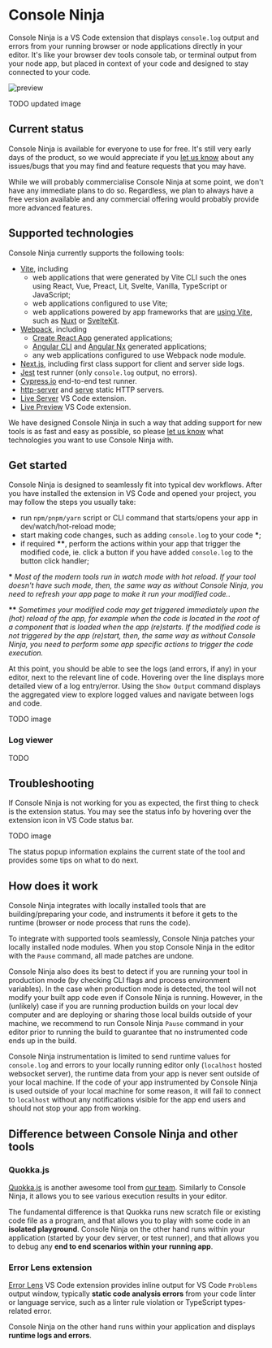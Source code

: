 # Console Ninja

Console Ninja is a VS Code extension that displays `console.log` output and errors from your running browser or node applications directly in your editor. It's like your browser dev tools console tab, or terminal output from your node app, but placed in context of your code and designed to stay connected to your code.

![preview](https://console-ninja.com/images/main.gif)

TODO updated image

## Current status

Console Ninja is available for everyone to use for free. It's still very early days of the product, so we would appreciate if you [let us know](https://github.com/wallabyjs/console-ninja/issues) about any issues/bugs that you may find and feature requests that you may have.

While we will probably commercialise Console Ninja at some point, we don't have any immediate plans to do so. Regardless, we plan to always have a free version available and any commercial offering would probably provide more advanced features.

## Supported technologies

Console Ninja currently supports the following tools:
- [Vite](https://vitejs.dev/), including 
  - web applications that were generated by Vite CLI such the ones using React, Vue, Preact, Lit, Svelte, Vanilla, TypeScript or JavaScript;
  - web applications configured to use Vite; 
  - web applications powered by app frameworks that are [using Vite](https://patak.dev/vite/ecosystem.html), such as [Nuxt](https://nuxtjs.org/) or [SvelteKit](https://kit.svelte.dev/).
- [Webpack](https://webpack.js.org/), including
  - [Create React App](https://create-react-app.dev/) generated applications;
  - [Angular CLI](https://angular.io/cli) and [Angular Nx](https://nx.dev/packages/angular) generated applications;
  - any web applications configured to use Webpack node module. 
- [Next.js](https://nextjs.org/), including first class support for client and server side logs.
- [Jest](https://jestjs.io/) test runner (only `console.log` output, no errors).
- [Cypress.io](https://www.cypress.io/) end-to-end test runner.
- [http-server](https://www.npmjs.com/package/http-server) and [serve](https://www.npmjs.com/package/serve) static HTTP servers.
- [Live Server](https://marketplace.visualstudio.com/items?itemName=ritwickdey.LiveServer) VS Code extension.
- [Live Preview](https://marketplace.visualstudio.com/items?itemName=ms-vscode.live-server) VS Code extension.

We have designed Console Ninja in such a way that adding support for new tools is as fast and easy as possible, so please [let us know](https://github.com/wallabyjs/console-ninja/issues) what technologies you want to use Console Ninja with.

## Get started

Console Ninja is designed to seamlessly fit into typical dev workflows. After you have installed the extension in VS Code and opened your project, you may follow the steps you usually take:
- run `npm/pnpm/yarn` script or CLI command that starts/opens your app in dev/watch/hot-reload mode;
- start making code changes, such as adding `console.log` to your code **\***;
- if required **\*\***, perform the actions within your app that trigger the modified code, ie. click a button if you have added `console.log` to the button click handler;

**\*** *Most of the modern tools run in watch mode with hot reload. If your tool doesn't have such mode, then, the same way as without Console Ninja, you need to refresh your app page to make it run your modified code.*.

**\*\*** *Sometimes your modified code may get triggered immediately upon the (hot) reload of the app, for example when the code is located in the root of a component that is loaded when the app (re)starts. If the modified code is not triggered by the app (re)start, then, the same way as without Console Ninja, you need to perform some app specific actions to trigger the code execution.*

At this point, you should be able to see the logs (and errors, if any) in your editor, next to the relevant line of code. Hovering over the line displays more detailed view of a log entry/error. Using the `Show Output` command displays the aggregated view to explore logged values and navigate between logs and code.

TODO image

### Log viewer

TODO

## Troubleshooting

If Console Ninja is not working for you as expected, the first thing to check is the extension status. You may see the status info by hovering over the extension icon in VS Code status bar.

TODO image

The status popup information explains the current state of the tool and provides some tips on what to do next.

## How does it work

Console Ninja integrates with locally installed tools that are building/preparing your code, and instruments it before it gets to the runtime (browser or node process that runs the code).

To integrate with supported tools seamlessly, Console Ninja patches your locally installed node modules. When you stop Console Ninja in the editor with the `Pause` command, all made patches are undone.

Console Ninja also does its best to detect if you are running your tool in production mode (by checking CLI flags and process environment variables). In the case when production mode is detected, the tool will not modify your built app code even if Console Ninja is running. However, in the (unlikely) case if you are running production builds on your local dev computer and are deploying or sharing those local builds outside of your machine, we recommend to run Console Ninja `Pause` command in your editor prior to running the build to guarantee that no instrumented code ends up in the build. 

Console Ninja instrumentation is limited to send runtime values for `console.log` and errors to your locally running editor only (`localhost` hosted websocket server), the runtime data from your app is never sent outside of your local machine. If the code of your app instrumented by Console Ninja is used outside of your local machine for some reason, it will fail to connect to `localhost` without any notifications visible for the app end users and should not stop your app from working.

## Difference between Console Ninja and other tools

### Quokka.js

[Quokka.js](https://quokkajs.com/) is another awesome tool from [our team](https://wallabyjs.com/). Similarly to Console Ninja, it allows you to see various execution results in your editor.

The fundamental difference is that Quokka runs new scratch file or existing code file as a program, and that allows you to play with some code in an **isolated playground**. Console Ninja on the other hand runs within your application (started by your dev server, or test runner), and that allows you to debug any **end to end scenarios within your running app**.

### Error Lens extension
[Error Lens](https://marketplace.visualstudio.com/items?itemName=usernamehw.errorlens) VS Code extension provides inline output for VS Code `Problems` output window, typically **static code analysis errors** from your code linter or language service, such as a linter rule violation or TypeScript types-related error.

Console Ninja on the other hand runs within your application and displays **runtime logs and errors**.
